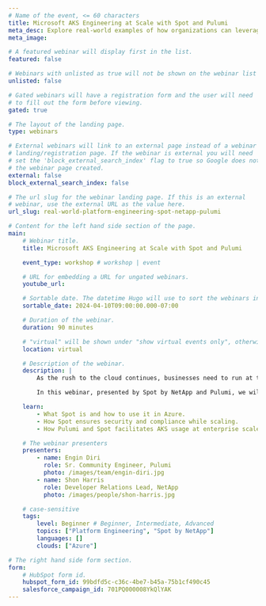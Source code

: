 ```yaml
---
# Name of the event, <= 60 characters
title: Microsoft AKS Engineering at Scale with Spot and Pulumi
meta_desc: Explore real-world examples of how organizations can leverage the power of Pulumi and Spot to optimize their AKS workloads.
meta_image:

# A featured webinar will display first in the list.
featured: false

# Webinars with unlisted as true will not be shown on the webinar list
unlisted: false

# Gated webinars will have a registration form and the user will need
# to fill out the form before viewing.
gated: true

# The layout of the landing page.
type: webinars

# External webinars will link to an external page instead of a webinar
# landing/registration page. If the webinar is external you will need
# set the 'block_external_search_index' flag to true so Google does not index
# the webinar page created.
external: false
block_external_search_index: false

# The url slug for the webinar landing page. If this is an external
# webinar, use the external URL as the value here.
url_slug: real-world-platform-engineering-spot-netapp-pulumi

# Content for the left hand side section of the page.
main:
    # Webinar title.
    title: Microsoft AKS Engineering at Scale with Spot and Pulumi

    event_type: workshop # workshop | event

    # URL for embedding a URL for ungated webinars.
    youtube_url:

    # Sortable date. The datetime Hugo will use to sort the webinars in date order.
    sortable_date: 2024-04-10T09:00:00.000-07:00

    # Duration of the webinar.
    duration: 90 minutes

    # "virtual" will be shown under "show virtual events only", otherwise shown as City, State (seattle, wa)
    location: virtual

    # Description of the webinar.
    description: |
        As the rush to the cloud continues, businesses need to run at the speed of innovation. This means a well-defined and efficient platform engineering approach becomes essential while balancing your cloud infrastructure’s security, compliance, and scalability.

        In this webinar, presented by Spot by NetApp and Pulumi, we will explore real-world examples of how organizations can leverage the power of Pulumi and Spot to optimize their AKS workloads at launch and why continuous optimization of your AKS infrastructure is a critical part of any successful platform engineering program. Our experts will discuss best practices for managing AKS at scale and how you can simultaneously increase time-to-market and developer productivity.

    learn:
        - What Spot is and how to use it in Azure.
        - How Spot ensures security and compliance while scaling.
        - How Pulumi and Spot facilitates AKS usage at enterprise scale.

    # The webinar presenters
    presenters:
        - name: Engin Diri
          role: Sr. Community Engineer, Pulumi
          photo: /images/team/engin-diri.jpg
        - name: Shon Harris
          role: Developer Relations Lead, NetApp
          photo: /images/people/shon-harris.jpg

    # case-sensitive
    tags:
        level: Beginner # Beginner, Intermediate, Advanced
        topics: ["Platform Engineering", "Spot by NetApp"]
        languages: []
        clouds: ["Azure"]

# The right hand side form section.
form:
    # HubSpot form id.
    hubspot_form_id: 99bdfd5c-c36c-4be7-b45a-75b1cf490c45
    salesforce_campaign_id: 701PQ000008YkQlYAK
---
```

